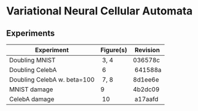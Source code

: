 # Variational Neural Cellular Automata


## Experiments
| Experiment  | Figure(s) | Revision |
| --- | --- | --- |
| Doubling MNIST | 3, 4 | 036578c |
| Doubling CelebA | 6 | 641588a |
| Doubling CelebA w. beta=100 | 7, 8 | 8d1ee6e | 
| MNIST damage | 9 | 4b2dc09 |
| CelebA damage | 10 | a17aafd |
